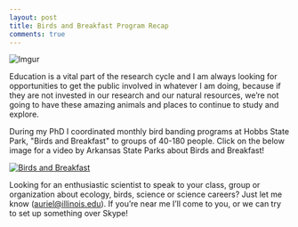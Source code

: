 ```yaml
---
layout: post
title: Birds and Breakfast Program Recap
comments: true
---
```



![Imgur](http://i.imgur.com/opa2Fni.jpg?1)

Education is a vital part of the research cycle and I am always looking for opportunities to get the public involved in whatever I am doing, because if they are not invested in our research and our natural resources, we’re not going to have these amazing animals and places to continue to study and explore. 

During my PhD I coordinated monthly bird banding programs at Hobbs State Park, "Birds and Breakfast" to groups of 40-180 people. Click on the below image for a video by Arkansas State Parks about Birds and Breakfast! 

[![Birds and Breakfast](http://i.imgur.com/XYDOuCB.png)](https://www.youtube.com/watch?v=EJfGp58vngw "Birds and Breakfast")

Looking for an enthusiastic scientist to speak to your class, group or organization about ecology, birds, science or science careers? Just let me know (auriel@illinois.edu). If you’re near me I’ll come to you, or we can try to set up something over Skype!
